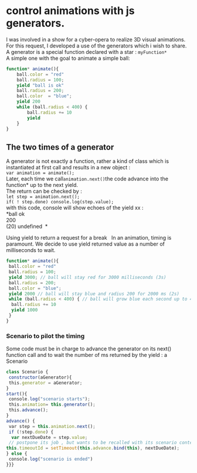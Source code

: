 # control animations with js generators.   
I was involved in a show for a cyber-opera to realize 3D visual animations.  
For this request, I developed a use of the generators which i wish to share.   
A generator is a special function declared with a star : ```myFunction*  ```    
A simple one with the goal to animate a simple ball: 
``` javascript
function* animate(){
    ball.color = "red"
    ball.radius = 100;
    yield "ball is ok" 
    ball.radius = 200;
    ball.color  = "blue";
    yield 200 
    while (ball.radius < 400) { 
        ball.radius += 10
        yield
    }
}
```
## The two times of a generator    
A generator is not exactly a function, rather a kind of class which is instantiated at first call and results in a new object :    
```var animation = animate();```   
Later, each time we call``` animation.next() ```the code advance into the function* up to the next yield.    
The return can be checked by :    
```let step = animation.next(); ```  
```if( ! step.done) console.log(step.value);```   
with this code, console will show echoes of the yield xx :    
*ball ok    
200    
(20) undefined  *  

Using yield to return a request for a break     
In an animation, timing is paramount. We decide to use yield returned value as a number of milliseconds to wait.    
```javascript   
function* animate(){
 ball.color = "red"
 ball.radius = 100;
 yield 3000; // ball will stay red for 3000 milliseconds (3s)
 ball.radius = 200;
 ball.color = "blue";
 yield 2000 // ball will stay blue and radius 200 for 2000 ms (2s)
 while (ball.radius < 400) { // ball will grow blue each second up to 400 
  ball.radius += 10
  yield 1000 
 }
}
```
### Scenario to pilot the timing 
Some code must be in charge to advance the generator on its next() function call and to wait the number of ms returned by the yield : a Scenario 
```javascript   
class Scenario {
 constructor(aGenerator){
 this.generator = aGenerator;
}
start(){
 console.log("scenario starts");
 this.animation= this.generator();
 this.advance();
}
advance() {
 var step = this.animation.next();
 if (!step.done) {
  var nextDueDate = step.value;
 // postpone its job , but wants to be recalled with its scenario context
this.timeoutId = setTimeout(this.advance.bind(this), nextDueDate);
} else { 
 console.log("scenario is ended")
}}} 
```